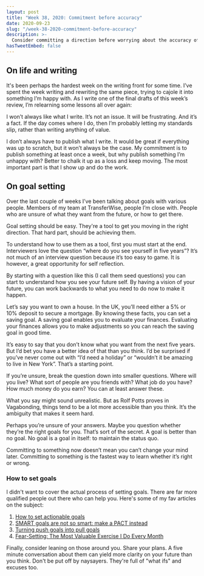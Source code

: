 ```yaml
---
layout: post
title: "Week 38, 2020: Commitment before accuracy"
date: 2020-09-23
slug: "/week-38-2020-commitment-before-accuracy"
description: >-
  Consider committing a direction before worrying about the accuracy of it. You can always changes paths later.
hasTweetEmbed: false
---
```


## On life and writing

It's been perhaps the hardest week on the writing front for some time. I’ve spent the week writing and rewriting the same piece, trying to cajole it into something I’m happy with.
As I write one of the final drafts of this week’s review, I’m relearning some lessons all over again:

I won’t always like what I write. It’s not an issue. It will be frustrating. And it’s a fact. If the day comes where I do, then I’m probably letting my standards slip, rather than writing anything of value.

I don’t always have to publish what I write. It would be great if everything was up to scratch, but it won’t always be the case. My commitment is to publish something at least once a week, but why publish something I’m unhappy with? Better to chalk it up as a loss and keep moving. The most important part is that I show up and do the work.

## On goal setting

Over the last couple of weeks I’ve been talking about goals with various people. Members of my team at TransferWise, people I’m close with. People who are unsure of what they want from the future, or how to get there.

Goal setting should be easy. They're a tool to get you moving in the right direction. That hard part, should be achieving them.

To understand how to use them as a tool, first you must start at the end. Interviewers love the question “where do you see yourself in five years”? It’s not much of an interview question because it’s too easy to game. It is however, a great opportunity for self reflection.

By starting with a question like this (I call them seed questions) you can start to understand how you see your future self. By having a vision of your future, you can work backwards to what you need to do now to make it happen.

Let’s say you want to own a house. In the UK, you’ll need either a 5% or 10% deposit to secure a mortgage. By knowing these facts, you can set a saving goal. A saving goal enables you to evaluate your finances. Evaluating your finances allows you to make adjustments so you can reach the saving goal in good time.

It’s easy to say that you don’t know what you want from the next five years. But I’d bet you have a better idea of that than you think. I’d be surprised if you’ve never come out with “I’d need a holiday” or “wouldn’t it be amazing to live in New York”. That’s a starting point.

If you’re unsure, break the question down into smaller questions. Where will you live? What sort of people are you friends with? What job do you have? How much money do you earn? You can at least answer these.

What you say might sound unrealistic. But as Rolf Potts proves in Vagabonding, things tend to be a lot more accessible than you think. It’s the ambiguity that makes it seem hard.

Perhaps you’re unsure of your answers. Maybe you question whether they’re the right goals for you. That’s sort of the secret. A goal is better than no goal. No goal is a goal in itself: to maintain the status quo.

Committing to something now doesn’t mean you can’t change your mind later. Committing to something is the fastest way to learn whether it’s right or wrong.

### How to set goals

I didn't want to cover the actual process of setting goals. There are far more qualified people out there who can help you. Here's some of my fav articles on the subject:

1. <a href="https://nesslabs.com/actionable-goals" target="_blank" rel="noopener noreferrer">How to set actionable goals</a> 
2. <a href="https://nesslabs.com/smart-goals-pact" target="_blank" rel="noopener noreferrer">SMART goals are not so smart: make a PACT instead</a>
3. <a href="https://nesslabs.com/push-pull-goals" target="_blank" rel="noopener noreferrer">Turning push goals into pull goals</a>
4. <a href="https://tim.blog/2017/05/15/fear-setting/" target="_blank" rel="noopener noreferrer">Fear-Setting: The Most Valuable Exercise I Do Every Month</a>

Finally, consider leaning on those around you. Share your plans. A five minute conversation about them can yield more clarity on your future than you think. Don't be put off by naysayers. They're full of "what ifs" and excuses too.
